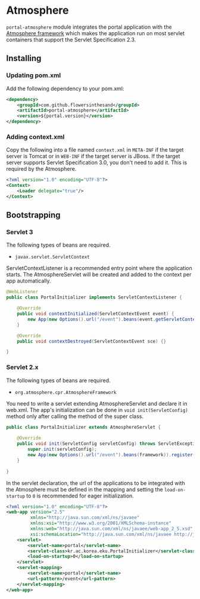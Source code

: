 # Atmosphere
`portal-atmosphere` module integrates the portal application with the [Atmosphere framework](https://github.com/atmosphere/atmosphere/) which makes the application run on most servlet containers that support the Servlet Specification 2.3.

## Installing
### Updating pom.xml
Add the following dependency to your pom.xml:
```xml
<dependency>
    <groupId>com.github.flowersinthesand</groupId>
    <artifactId>portal-atmosphere</artifactId>
    <version>${portal.version}</version>
</dependency>
```

### Adding context.xml
Copy the following into a file named `context.xml` in `META-INF` if the target server is Tomcat or in `WEB-INF` if the target server is JBoss. If the target server supports Servlet Specification 3.0, you don't need to add it. This is required by the Atmosphere.
```xml
<?xml version="1.0" encoding="UTF-8"?>
<Context>
    <Loader delegate="true"/>
</Context>
```

## Bootstrapping

### Servlet 3
The following types of beans are required. 
 * `javax.servlet.ServletContext`
 
ServletContextListener is a recommended entry point where the application starts. The AtmosphereServlet will be created and added to the context per app automatically.

```java
@WebListener
public class PortalInitializer implements ServletContextListener {

    @Override
    public void contextInitialized(ServletContextEvent event) {
        new App(new Options().url("/event").beans(event.getServletContext())).register();
    }

    @Override
    public void contextDestroyed(ServletContextEvent sce) {}

}
```

### Servlet 2.x
The following types of beans are required.
 * `org.atmosphere.cpr.AtmosphereFramework`

You need to write a servlet extending AtmosphereServlet and declare it in web.xml. The app's initialization can be done in `void init(ServletConfig)` method only after calling the method of the super class.

```java
public class PortalInitializer extends AtmosphereServlet {
    
    @Override
    public void init(ServletConfig servletConfig) throws ServletException {
        super.init(servletConfig);
        new App(new Options().url("/event").beans(framework)).register();
    }
    
}

```

In the servlet declaration, the url of the applications to be integrated with the Atmosphere must be defined in the mapping and setting the `load-on-startup` to `0` is recommended for eager initialization.

```xml
<?xml version="1.0" encoding="UTF-8"?>
<web-app version="2.5" 
         xmlns="http://java.sun.com/xml/ns/javaee" 
         xmlns:xsi="http://www.w3.org/2001/XMLSchema-instance"
         xmlns:web="http://java.sun.com/xml/ns/javaee/web-app_2_5.xsd"
         xsi:schemaLocation="http://java.sun.com/xml/ns/javaee http://java.sun.com/xml/ns/javaee/web-app_2_5.xsd">
    <servlet>
        <servlet-name>portal</servlet-name>
        <servlet-class>kr.ac.korea.eku.PortalInitializer</servlet-class>
        <load-on-startup>0</load-on-startup>
    </servlet>
    <servlet-mapping>
        <servlet-name>portal</servlet-name>
        <url-pattern>/event</url-pattern>
    </servlet-mapping>
</web-app>
```